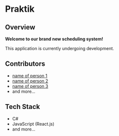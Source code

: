 # Praktik

## Overview

**Welcome to our brand new scheduling system!**

This application is currently undergoing development.

## Contributors
- [name of person 1](https://github.com/CaiusMatei/Praktik)
- [name of person 2](https://github.com/CaiusMatei/Praktik)
- [name of person 3](https://github.com/CaiusMatei/Praktik)
- and more...

## Tech Stack
- C#
- JavaScript (React.js)
- and more...